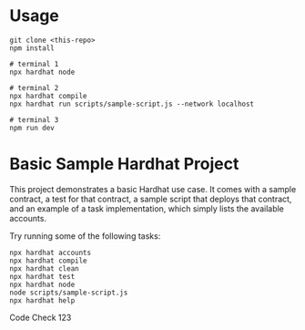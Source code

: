 # Usage

```
git clone <this-repo>
npm install

# terminal 1
npx hardhat node

# terminal 2
npx hardhat compile
npx hardhat run scripts/sample-script.js --network localhost

# terminal 3
npm run dev
```

# Basic Sample Hardhat Project

This project demonstrates a basic Hardhat use case. It comes with a sample contract, a test for that contract, a sample script that deploys that contract, and an example of a task implementation, which simply lists the available accounts.

Try running some of the following tasks:

```
npx hardhat accounts
npx hardhat compile
npx hardhat clean
npx hardhat test
npx hardhat node
node scripts/sample-script.js
npx hardhat help
```
Code Check 123